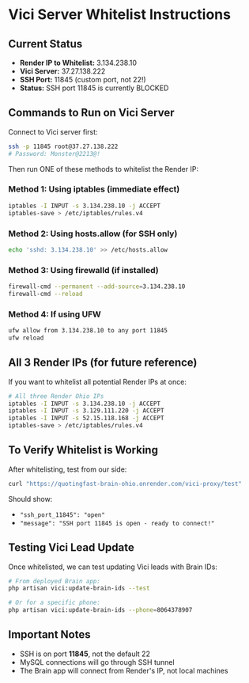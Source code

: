 # Vici Server Whitelist Instructions

## Current Status
- **Render IP to Whitelist:** 3.134.238.10
- **Vici Server:** 37.27.138.222
- **SSH Port:** 11845 (custom port, not 22!)
- **Status:** SSH port 11845 is currently BLOCKED

## Commands to Run on Vici Server

Connect to Vici server first:
```bash
ssh -p 11845 root@37.27.138.222
# Password: Monster@2213@!
```

Then run ONE of these methods to whitelist the Render IP:

### Method 1: Using iptables (immediate effect)
```bash
iptables -I INPUT -s 3.134.238.10 -j ACCEPT
iptables-save > /etc/iptables/rules.v4
```

### Method 2: Using hosts.allow (for SSH only)
```bash
echo 'sshd: 3.134.238.10' >> /etc/hosts.allow
```

### Method 3: Using firewalld (if installed)
```bash
firewall-cmd --permanent --add-source=3.134.238.10
firewall-cmd --reload
```

### Method 4: If using UFW
```bash
ufw allow from 3.134.238.10 to any port 11845
ufw reload
```

## All 3 Render IPs (for future reference)
If you want to whitelist all potential Render IPs at once:
```bash
# All three Render Ohio IPs
iptables -I INPUT -s 3.134.238.10 -j ACCEPT
iptables -I INPUT -s 3.129.111.220 -j ACCEPT
iptables -I INPUT -s 52.15.118.168 -j ACCEPT
iptables-save > /etc/iptables/rules.v4
```

## To Verify Whitelist is Working
After whitelisting, test from our side:
```bash
curl "https://quotingfast-brain-ohio.onrender.com/vici-proxy/test"
```

Should show:
- `"ssh_port_11845": "open"`
- `"message": "SSH port 11845 is open - ready to connect!"`

## Testing Vici Lead Update
Once whitelisted, we can test updating Vici leads with Brain IDs:
```bash
# From deployed Brain app:
php artisan vici:update-brain-ids --test

# Or for a specific phone:
php artisan vici:update-brain-ids --phone=8064378907
```

## Important Notes
- SSH is on port **11845**, not the default 22
- MySQL connections will go through SSH tunnel
- The Brain app will connect from Render's IP, not local machines

